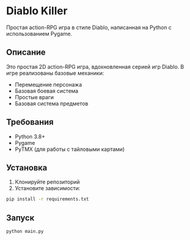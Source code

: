 # Diablo Killer

Простая action-RPG игра в стиле Diablo, написанная на Python с использованием Pygame.

## Описание
Это простая 2D action-RPG игра, вдохновленная серией игр Diablo. В игре реализованы базовые механики:
- Перемещение персонажа
- Базовая боевая система
- Простые враги
- Базовая система предметов

## Требования
- Python 3.8+
- Pygame
- PyTMX (для работы с тайловыми картами)

## Установка
1. Клонируйте репозиторий
2. Установите зависимости:
```bash
pip install -r requirements.txt
```

## Запуск
```bash
python main.py
```
